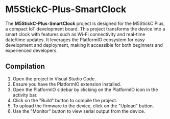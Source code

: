 # M5StickC-Plus-SmartClock

The **M5StickC-Plus-SmartClock** project is designed for the M5StickC Plus, a compact IoT development board. This project transforms the device into a smart clock with features such as Wi-Fi connectivity and real-time date/time updates. It leverages the PlatformIO ecosystem for easy development and deployment, making it accessible for both beginners and experienced developers.

## Compilation

1. Open the project in Visual Studio Code.
2. Ensure you have the PlatformIO extension installed.
3. Open the PlatformIO sidebar by clicking on the PlatformIO icon in the activity bar.
4. Click on the "Build" button to compile the project.
5. To upload the firmware to the device, click on the "Upload" button.
6. Use the "Monitor" button to view serial output from the device.
